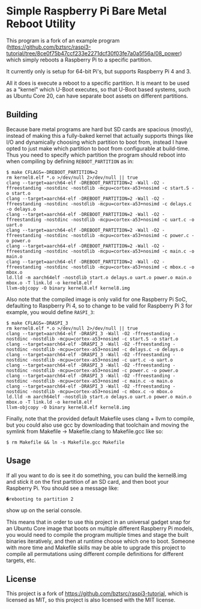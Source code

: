 # Simple Raspberry Pi Bare Metal Reboot Utility

This program is a fork of an example program (https://github.com/bztsrc/raspi3-tutorial/tree/8ce0f75b47ccf233e2271dcf30f03fe7a0a5f56a/08_power) which simply reboots a Raspberry Pi to a specific partition.

It currently only is setup for 64-bit Pi's, but supports Raspberry Pi 4 and 3.

All it does is execute a reboot to a specific partition. It is meant to be used as a "kernel" which U-Boot executes, so that U-Boot based systems, such as Ubuntu Core 20, can have separate boot assets on different partitions.

## Building

Because bare metal programs are hard but SD cards are spacious (mostly), instead of making this a fully-baked kernel that actually supports things like I/O and dynamically choosing which partition to boot from, instead I have opted to just make which partition to boot from configurable at build-time. Thus you need to specify which partition the program should reboot into when compiling by defining `REBOOT_PARTITION` as in:

```
$ make CFLAGS=-DREBOOT_PARTITION=2
rm kernel8.elf *.o >/dev/null 2>/dev/null || true
clang --target=aarch64-elf -DREBOOT_PARTITION=2 -Wall -O2 -ffreestanding -nostdinc -nostdlib -mcpu=cortex-a53+nosimd -c start.S -o start.o
clang --target=aarch64-elf -DREBOOT_PARTITION=2 -Wall -O2 -ffreestanding -nostdinc -nostdlib -mcpu=cortex-a53+nosimd -c delays.c -o delays.o
clang --target=aarch64-elf -DREBOOT_PARTITION=2 -Wall -O2 -ffreestanding -nostdinc -nostdlib -mcpu=cortex-a53+nosimd -c uart.c -o uart.o
clang --target=aarch64-elf -DREBOOT_PARTITION=2 -Wall -O2 -ffreestanding -nostdinc -nostdlib -mcpu=cortex-a53+nosimd -c power.c -o power.o
clang --target=aarch64-elf -DREBOOT_PARTITION=2 -Wall -O2 -ffreestanding -nostdinc -nostdlib -mcpu=cortex-a53+nosimd -c main.c -o main.o
clang --target=aarch64-elf -DREBOOT_PARTITION=2 -Wall -O2 -ffreestanding -nostdinc -nostdlib -mcpu=cortex-a53+nosimd -c mbox.c -o mbox.o
ld.lld -m aarch64elf -nostdlib start.o delays.o uart.o power.o main.o mbox.o -T link.ld -o kernel8.elf
llvm-objcopy -O binary kernel8.elf kernel8.img
```

Also note that the compiled image is only valid for one Raspberry Pi SoC, defaulting to Raspberry Pi 4, so to change to be valid for Raspberry Pi 3 for example, you would define `RASPI_3`:

```
$ make CFLAGS=-DRASPI_3
rm kernel8.elf *.o >/dev/null 2>/dev/null || true
clang --target=aarch64-elf -DRASPI_3 -Wall -O2 -ffreestanding -nostdinc -nostdlib -mcpu=cortex-a53+nosimd -c start.S -o start.o
clang --target=aarch64-elf -DRASPI_3 -Wall -O2 -ffreestanding -nostdinc -nostdlib -mcpu=cortex-a53+nosimd -c delays.c -o delays.o
clang --target=aarch64-elf -DRASPI_3 -Wall -O2 -ffreestanding -nostdinc -nostdlib -mcpu=cortex-a53+nosimd -c uart.c -o uart.o
clang --target=aarch64-elf -DRASPI_3 -Wall -O2 -ffreestanding -nostdinc -nostdlib -mcpu=cortex-a53+nosimd -c power.c -o power.o
clang --target=aarch64-elf -DRASPI_3 -Wall -O2 -ffreestanding -nostdinc -nostdlib -mcpu=cortex-a53+nosimd -c main.c -o main.o
clang --target=aarch64-elf -DRASPI_3 -Wall -O2 -ffreestanding -nostdinc -nostdlib -mcpu=cortex-a53+nosimd -c mbox.c -o mbox.o
ld.lld -m aarch64elf -nostdlib start.o delays.o uart.o power.o main.o mbox.o -T link.ld -o kernel8.elf
llvm-objcopy -O binary kernel8.elf kernel8.img
```


Finally, note that the provided default Makefile uses clang + llvm to compile, but you could also use gcc by downloading that toolchain and moving the symlink from Makefile -> Makefile.clang to Makefile.gcc like so:

```
$ rm Makefile && ln -s Makefile.gcc Makefile
```

## Usage

If all you want to do is see it do something, you can build the kernel8.img and stick it on the first partition of an SD card, and then boot your Raspberry Pi. You should see a message like:

```
�rebooting to partition 2
```

show up on the serial console.

This means that in order to use this project in an universal gadget snap for an Ubuntu Core image that boots on multiple different Raspberry Pi models, you would need to compile the program multiple times and stage the built binaries iteratively, and then at runtime choose which one to boot. Someone with more time and Makefile skills may be able to upgrade this project to compile all permutations using different compile definitions for different targets, etc.

## License

This project is a fork of https://github.com/bztsrc/raspi3-tutorial, which is licensed as MIT, so this project is also licensed with the MIT license.